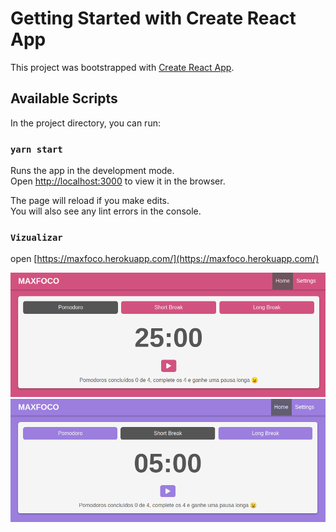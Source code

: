 # Getting Started with Create React App

This project was bootstrapped with [Create React App](https://github.com/facebook/create-react-app).

## Available Scripts

In the project directory, you can run:

### `yarn start`

Runs the app in the development mode.\
Open [http://localhost:3000](http://localhost:3000) to view it in the browser.

The page will reload if you make edits.\
You will also see any lint errors in the console.

### `Vizualizar`

open [https://maxfoco.herokuapp.com/](https://maxfoco.herokuapp.com/)

![](/public/images/image-1.png)
![](/public/images/image-2.png)
